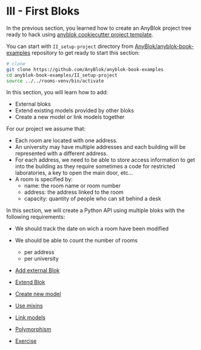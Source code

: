 # III - First Bloks

In the previous section, you learned how to create an AnyBlok project tree
ready to hack using [anyblok cookiecutter project template](
https://github.com/AnyBlok/cookiecutter-anyblok-project).

You can start with ``II_setup-project`` directory from [AnyBlok/anyblok-book-examples](
https://github.com/AnyBlok/anyblok-book-examples/tree/master/II_setup-project)
repository to get ready to start this section:

```bash
# clone 
git clone https://github.com/AnyBlok/anyblok-book-examples
cd anyblok-book-examples/II_setup-project
source ../../rooms-venv/bin/activate
```
In this section, you will learn how to add: 

* External bloks
* Extend existing models provided by other bloks
* Create a new model or link models together

For our project we assume that:

* Each room are located with one address.
* An university may have multiple addresses and each building will be
  represented with a different address.
* For each address, we need to be able to store access information
  to get into the building as they require sometimes a code for restricted
  laboratories, a key to open the main door, etc...
* A room is specified by:
    * name: the room name or room number
    * address: the address linked to the room
    * capacity: quantity of people who can sit behind a desk

In this section, we will create a Python API using multiple bloks with the
following requirements:

* We should track the date on wich a room have been modified
* We should be able to count the number of rooms
    * per address
    * per university


* [Add external Blok](01_external_blok.md)
* [Extend Blok](02_extend_blok.md)
* [Create new model](03_create_model.md)
* [Use mixins](04_mixins.md)
* [Link models](05_link_models.md)
* [Polymorphism](06_polymorphism.md)
* [Exercise](07_exercices.md)
